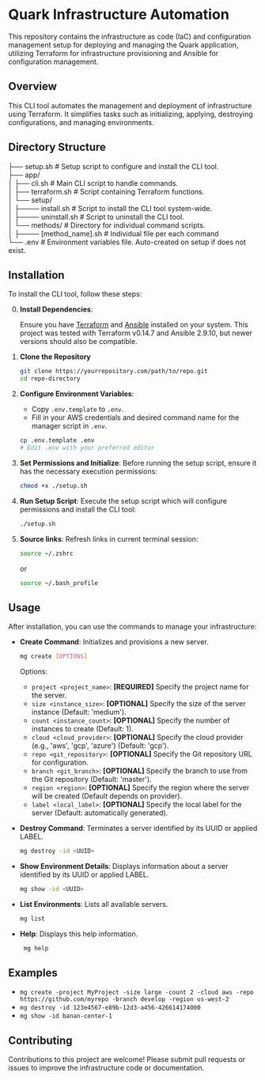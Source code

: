 # Quark Infrastructure Automation

This repository contains the infrastructure as code (IaC) and configuration management setup for deploying and managing the Quark application, utilizing Terraform for infrastructure provisioning and Ansible for configuration management.

## Overview

This CLI tool automates the management and deployment of infrastructure using Terraform. It simplifies tasks such as initializing, applying, destroying configurations, and managing environments.

## Directory Structure

├── setup.sh # Setup script to configure and install the CLI tool.  
├── app/  
│ ├── cli.sh # Main CLI script to handle commands.  
│ ├── terraform.sh # Script containing Terraform functions.  
│ └── setup/  
│ ├──── install.sh # Script to install the CLI tool system-wide.  
│ ├──── uninstall.sh # Script to uninstall the CLI tool.  
│ └── methods/ # Directory for individual command scripts.  
│ ├──── [method_name].sh # Individual file per each command  
└── .env # Environment variables file. Auto-created on setup if does not exist.


## Installation

To install the CLI tool, follow these steps:

0. **Install Dependencies**: 

   Ensure you have [Terraform](https://developer.hashicorp.com/terraform/install) and [Ansible](https://docs.ansible.com/ansible/latest/installation_guide/intro_installation.html) installed on your system. This project was tested with Terraform v0.14.7 and Ansible 2.9.10, but newer versions should also be compatible.


1. **Clone the Repository**
   ```bash
   git clone https://yourrepository.com/path/to/repo.git
   cd repo-directory
   ```


2. **Configure Environment Variables**:
   - Copy `.env.template` to `.env`.
   - Fill in your AWS credentials and desired command name for the manager script in `.env`.

    ```bash
    cp .env.template .env
    # Edit .env with your preferred editor
    ```

3. **Set Permissions and Initialize**: Before running the setup script, ensure it has the necessary execution permissions:

    ```bash
    chmod +x ./setup.sh
    ```
   
4. **Run Setup Script**: Execute the setup script which will configure permissions and install the CLI tool:

    ```bash
    ./setup.sh
    ```

5. **Source links**: Refresh links in current terminal session:

    ```bash
    source ~/.zshrc
    ```
   or
    ```bash
    source ~/.bash_profile
    ```

## Usage

After installation, you can use the commands to manage your infrastructure:

- **Create Command**: Initializes and provisions a new server.
  ```bash
  mg create [OPTIONS]
   ```
  Options:
  - `project <project_name>`: **[REQUIRED]** Specify the project name for the server.
  - `size <instance_size>`: **[OPTIONAL]** Specify the size of the server instance (Default: 'medium').
  - `count <instance_count>`: **[OPTIONAL]** Specify the number of instances to create (Default: 1).
  - `cloud <cloud_provider>`: **[OPTIONAL]** Specify the cloud provider (e.g., 'aws', 'gcp', 'azure') (Default: 'gcp').
  - `repo <git_repository>`: **[OPTIONAL]** Specify the Git repository URL for configuration.
  - `branch <git_branch>`: **[OPTIONAL]** Specify the branch to use from the Git repository (Default: 'master').
  - `region <region>`: **[OPTIONAL]** Specify the region where the server will be created (Default depends on provider).
  - `label <local_label>`: **[OPTIONAL]** Specify the local label for the server (Default: automatically generated).
  

- **Destroy Command**: Terminates a server identified by its UUID or applied LABEL.
  ```bash
  mg destroy -id <UUID>
   ```

- **Show Environment Details**: Displays information about a server identified by its UUID or applied LABEL.
  ```bash
  mg show -id <UUID>
   ```
  
- **List Environments**: Lists all available servers.
  ```bash
  mg list
   ```

- **Help**: Displays this help information.
  ```bash
   mg help
   ```

## Examples
- `mg create -project MyProject -size large -count 2 -cloud aws -repo https://github.com/myrepo -branch develop -region us-west-2`
- `mg destroy -id 123e4567-e89b-12d3-a456-426614174000`
- `mg show -id banan-center-1`

## Contributing

Contributions to this project are welcome! Please submit pull requests or issues to improve the infrastructure code or documentation.


